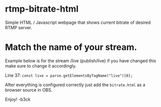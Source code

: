 # rtmp-bitrate-html
Simple HTML / Javascript webpage that shows current bitrate of desired RTMP server.


# Match the name of your stream.
Example below is for the stream /live (publish/live) if you have changed this make sure to change it accordingly.

Line 37: `const live = parse.getElementsByTagName("live")[0];`

After everything is configured correctly just add the `bitrate.html` as a browser source in OBS.

Enjoy!
-b3ck
